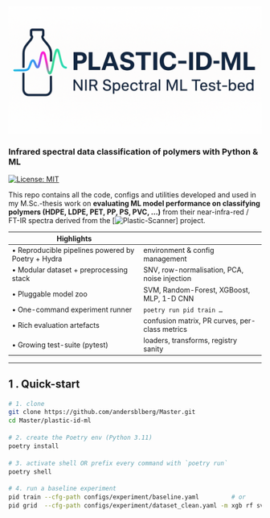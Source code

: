 <!-- ![Plastic-ID-ML: NIR Spectral ML Test-bed](docs/img/banner.png) -->

  <img src="docs/img/banner.png" alt="Plastic-ID-ML banner" width="600">

### Infrared spectral data classification of polymers with Python & ML



[![License: MIT](https://img.shields.io/badge/License-MIT-blue.svg)](LICENSE)

This repo contains all the code, configs and utilities developed and used in my M.Sc.-thesis
work on **evaluating ML model performance on classifying polymers (HDPE, LDPE, PET, PP, PS, PVC, …)**
from their near-infra-red / FT-IR spectra derived from the [![Plastic-Scanner](https://github.com/Plastic-Scanner)] project.

| **Highlights** | |
|----------------|--------------------------------------------------------------|
| • Reproducible pipelines powered by Poetry + Hydra | environment & config management |
| • Modular dataset + preprocessing stack | SNV, row-normalisation, PCA, noise injection |
| • Pluggable model zoo | SVM, Random-Forest, XGBoost, MLP, 1-D CNN |
| • One-command experiment runner | `poetry run pid train …` |
| • Rich evaluation artefacts | confusion matrix, PR curves, per-class metrics |
| • Growing test-suite (pytest) | loaders, transforms, registry sanity |

---

## 1 . Quick-start

```bash
# 1. clone
git clone https://github.com/andersblberg/Master.git
cd Master/plastic-id-ml

# 2. create the Poetry env (Python 3.11)
poetry install

# 3. activate shell OR prefix every command with `poetry run`
poetry shell

# 4. run a baseline experiment
pid train --cfg-path configs/experiment/baseline.yaml         # or
pid grid  --cfg-path configs/experiment/dataset_clean.yaml -m xgb rf svm
